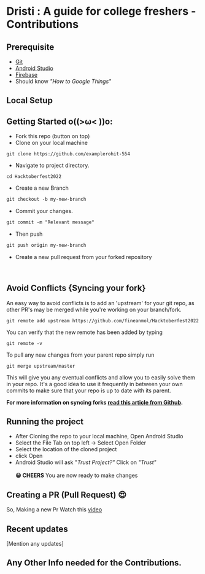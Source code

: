 # Dristi : A guide for college freshers - Contributions


## Prerequisite
* [Git](https://git-scm.com/downloads) 
* [Android Studio](https://bit.ly/3RXrm88)
* [Firebase](https://firebase.google.com/)
* Should know *"*How to Google Things*"*

## Local Setup
## Getting Started o((>ω< ))o:

- Fork this repo (button on top)
- Clone on your local machine

```terminal
git clone https://github.com/examplerohit-554
```
- Navigate to project directory.
```terminal
cd Hacktoberfest2022
```

- Create a new Branch

```markdown
git checkout -b my-new-branch
```
- Commit your changes.

```markdown
git commit -m "Relevant message"
```
- Then push 
```markdown
git push origin my-new-branch
```


- Create a new pull request from your forked repository

<br>

## Avoid Conflicts {Syncing your fork}

An easy way to avoid conflicts is to add an 'upstream' for your git repo, as other PR's may be merged while you're working on your branch/fork.   

```terminal
git remote add upstream https://github.com/fineanmol/Hacktoberfest2022
```

You can verify that the new remote has been added by typing
```terminal
git remote -v
```

To pull any new changes from your parent repo simply run
```terminal
git merge upstream/master
```

This will give you any eventual conflicts and allow you to easily solve them in your repo. It's a good idea to use it frequently in between your own commits to make sure that your repo is up to date with its parent.

**For more information on syncing forks [read this article from Github](https://help.github.com/articles/syncing-a-fork/).**

## Running the project
- After Cloning the repo to your local machine, Open Android Studio
- Select the File Tab on top left -> Select Open Folder 
- Select the location of the cloned project
- click Open
- Android Studio will ask "*Trust Project?"* Click on *"Trust"* 
 <br><br>
 **😀 CHEERS** You are now ready to make changes 

## Creating a PR (Pull Request) 😍
So, Making a new Pr Watch this [video](https://www.youtube.com/)


## Recent updates
[Mention any updates]

## Any Other Info needed for the Contributions.
